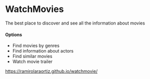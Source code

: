 # WatchMovies

The best place to discover and see all the information about movies


#### Options

- Find movies by genres
- Find information about actors
- Find similar movies
- Watch movie trailer

https://ramirolaraortiz.github.io/watchmovie/
